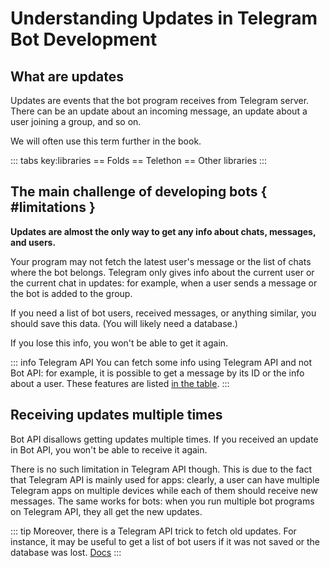 # Understanding Updates in Telegram Bot Development

## What are updates

Updates are events that the bot program receives from Telegram server.
There can be an update about an incoming message, an update about a user joining a group, and so on.

We will often use this term further in the book.

::: tabs key:libraries
== Folds
== Telethon
== Other libraries
<HelpNeeded/>
:::

## The main challenge of developing bots { #limitations }

**Updates are almost the only way to get any info about chats, messages, and users.**

[//]: # (todo mark)

Your program may not fetch the latest user's message or the list of chats where the bot belongs. 
Telegram only gives info about the current user or the current chat in updates:
for example, when a user sends a message or the bot is added to the group.

If you need a list of bot users, received messages, or anything similar, you should save this data. 
(You will likely need a database.)

If you lose this info, you won't be able to get it again.

::: info Telegram API
You can fetch some info using Telegram API and not Bot API:
for example, it is possible to get a message by its ID or the info about a user. 
These features are listed [in the table](../appendix/api-comparison).
:::

## Receiving updates multiple times

Bot API disallows getting updates multiple times. If you received an update in Bot API, 
you won't be able to receive it again.

There is no such limitation in Telegram API though. This is due to the fact that Telegram API is mainly used for apps:
clearly, a user can have multiple Telegram apps on multiple devices while each of them should receive new messages.
The same works for bots: when you run multiple bot programs on Telegram API, they all get the new updates.

::: tip
Moreover, there is a Telegram API trick to fetch old updates.
For instance, it may be useful to get a list of bot users if it was not saved or the database was lost.
[Docs](https://core.telegram.org/api/updates#recovering-gaps)
:::

